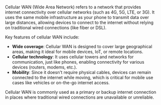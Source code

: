 Cellular WAN (Wide Area Network) refers to a network that provides internet connectivity over cellular networks (such as 4G, 5G, LTE, or 3G). It uses the same mobile infrastructure as your phone to transmit data over large distances, allowing devices to connect to the internet without relying on traditional wired connections (like fiber or DSL).

Key features of cellular WAN include:

- **Wide coverage**: Cellular WAN is designed to cover large geographical areas, making it ideal for mobile devices, IoT, or remote locations.
- **Cellular technology**: It uses cellular towers and networks for communication, just like phones, enabling connectivity for various devices (routers, modems, etc.).
- **Mobility**: Since it doesn't require physical cables, devices can remain connected to the internet while moving, which is critical for mobile use cases like vehicles or on-the-go internet access.

Cellular WAN is commonly used as a primary or backup internet connection in places where traditional wired connections are unavailable or unreliable.
